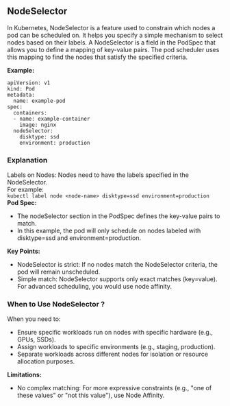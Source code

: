 ## NodeSelector

In Kubernetes, NodeSelector is a feature used to constrain which nodes a pod can be scheduled on. It helps you specify a simple mechanism to select nodes based on their labels. A NodeSelector is a field in the PodSpec that allows you to define a mapping of key-value pairs. The pod scheduler uses this mapping to find the nodes that satisfy the specified criteria.

**Example:**

```
apiVersion: v1
kind: Pod
metadata:
  name: example-pod
spec:
  containers:
  - name: example-container
    image: nginx
  nodeSelector:
    disktype: ssd
    environment: production
```

### Explanation

Labels on Nodes: Nodes need to have the labels specified in the NodeSelector.<br>
For example:<br>
`kubectl label node <node-name> disktype=ssd environment=production`<br>
**Pod Spec:**<br>

- The nodeSelector section in the PodSpec defines the key-value pairs to match.<br>
- In this example, the pod will only schedule on nodes labeled with disktype=ssd and environment=production.<br>

**Key Points:**<br>

- NodeSelector is strict: If no nodes match the NodeSelector criteria, the pod will remain unscheduled.<br>
- Simple match: NodeSelector supports only exact matches (key=value). For advanced scheduling, you would use node affinity.<br>

### When to Use NodeSelector ?

When you need to:<br>

- Ensure specific workloads run on nodes with specific hardware (e.g., GPUs, SSDs).<br>
- Assign workloads to specific environments (e.g., staging, production).<br>
- Separate workloads across different nodes for isolation or resource allocation purposes.<br>

**Limitations:**

- No complex matching: For more expressive constraints (e.g., "one of these values" or "not this value"), use Node Affinity.<br>
